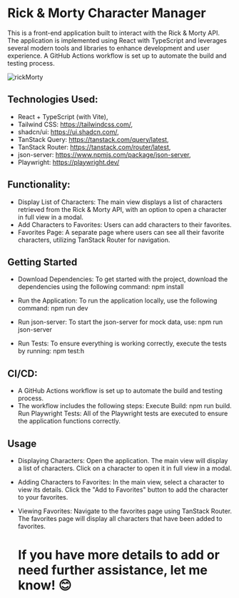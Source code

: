 # Rick & Morty Character Manager

This is a front-end application built to interact with the Rick & Morty API. The application is implemented using React with TypeScript and leverages several modern tools and libraries to enhance development and user experience. A GitHub Actions workflow is set up to automate the build and testing process.

![rickMorty](https://github.com/user-attachments/assets/a53472d6-15f4-4875-9414-f9323f09f233)


## Technologies Used:
- React + TypeScript (with Vite),
- Tailwind CSS: https://tailwindcss.com/,
- shadcn/ui: https://ui.shadcn.com/,
- TanStack Query: https://tanstack.com/query/latest,
- TanStack Router: https://tanstack.com/router/latest,
- json-server: https://www.npmjs.com/package/json-server,
- Playwright: https://playwright.dev/

## Functionality:
- Display List of Characters: 
The main view displays a list of characters retrieved from the Rick & Morty API, with an option to open a character in full view in a modal.
- Add Characters to Favorites: Users can add characters to their favorites. 
- Favorites Page: 
A separate page where users can see all their favorite characters, utilizing TanStack Router for navigation.

## Getting Started

- Download Dependencies: To get started with the project, download the dependencies using the following command: npm install

- Run the Application: To run the application locally, use the following command: npm run dev

- Run json-server: To start the json-server for mock data, use: npm run json-server

- Run Tests: To ensure everything is working correctly, execute the tests by running: npm test:h

## CI/CD:
- A GitHub Actions workflow is set up to automate the build and testing process.
- The workflow includes the following steps:
   Execute Build: npm run build.
   Run Playwright Tests: All of the Playwright tests are executed to ensure the application functions correctly.

## Usage

- Displaying Characters: Open the application. The main view will display a list of characters. Click on a character to open it in full view in a modal.

- Adding Characters to Favorites: In the main view, select a character to view its details. Click the "Add to Favorites" button to add the character to your favorites.

- Viewing Favorites: Navigate to the favorites page using TanStack Router. The favorites page will display all characters that have been added to favorites.


  # If you have more details to add or need further assistance, let me know! 😊
